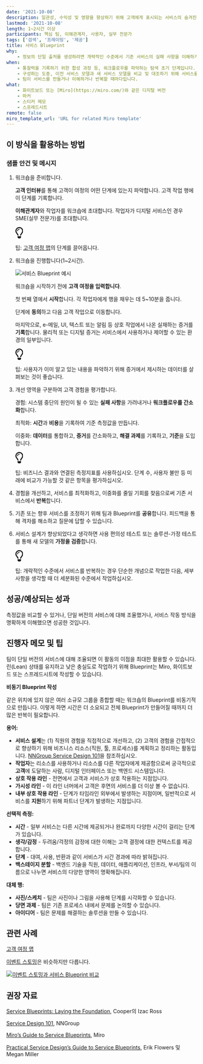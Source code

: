 ```yaml
---
date: '2021-10-08'
description: 일관성, 수익성 및 영향을 향상하기 위해 고객에게 표시되는 서비스의 숨겨진 진실을 밝힙니다.
lastmod: '2021-10-08'
length: 1~2시간 이상
participants: 핵심 팀, 이해관계자, 사용자, 실무 전문가
tags: ['검색', '프레이밍', '제공']
title: 서비스 Blueprint
why:
    - 정보의 단일 출처를 생성하려면 개략적인 수준에서 기존 서비스의 실패 사항을 이해하거나 서비스를 반복해야 합니다.
when:
    - 통찰력을 기록하기 위한 합성 과정 등, 워크플로우를 파악하는 탐색 초기 단계입니다.
    - 구성하는 도중, 이전 서비스 모델과 새 서비스 모델을 비교 및 대조하기 위해 서비스를 반복하거나 제공할 때입니다.
    - 팀이 서비스를 만들거나 이해하거나 반복할 때마다입니다.
what:
    - 화이트보드 또는 [Miro](https://miro.com/)와 같은 디지털 버전
    - 마커
    - 스티커 메모
    - 스프레드시트
remote: false
miro_template_url: 'URL for related Miro template'
---
```


<h2 id="how-to-use-this-method">이 방식을 활용하는
방법</h2>

<h3 id="sample-agenda--prompts">샘플 안건 및 메시지</h3>

<ol>

<li>

<p>워크숍을 준비합니다.</p>

<p><strong>고객 인터뷰</strong>를 통해 고객이 여정의 어떤 단계에 있는지
파악합니다. 고객 작업 행에 이 단계를 기록합니다.</p>

<p><strong>이해관계자</strong>와 작업자를 워크숍에 초대합니다. 작업자가 디지털
서비스인 경우 SME(실무 전문가)를 초대합니다.</p>

<div class="callout td-box--gray-darkest p-3 my-5
border-bottom border-right border-left border-top row"><div
class="col-1 row align-items-center
justify-content-center"><svg height="30"
aria-hidden="true" focusable="false"
data-prefix="far" data-icon="lightbulb"
role="img" xmlns="http://www.w3.org/2000/svg"
viewBox="0 0 352 512" class="svg-inline--fa
fa-lightbulb"><path fill="currentColor"
d="M176 80c-52.94 0-96 43.06-96 96 0 8.84 7.16 16 16 16s16-7.16
16-16c0-35.3 28.72-64 64-64 8.84 0 16-7.16 16-16s-7.16-16-16-16zM96.06
459.17c0 3.15.93 6.22 2.68 8.84l24.51 36.84c2.97 4.46 7.97 7.14 13.32
7.14h78.85c5.36 0 10.36-2.68 13.32-7.14l24.51-36.84c1.74-2.62 2.67-5.7
2.68-8.84l.05-43.18H96.02l.04 43.18zM176 0C73.72 0 0 82.97 0 176c0
44.37 16.45 84.85 43.56 115.78 16.64 18.99 42.74 58.8 52.42
92.16v.06h48v-.12c-.01-4.77-.72-9.51-2.15-14.07-5.59-17.81-22.82-64.77-62.17-109.67-20.54-23.43-31.52-53.15-31.61-84.14-.2-73.64
59.67-128 127.95-128 70.58 0 128 57.42 128 128 0 30.97-11.24
60.85-31.65 84.14-39.11 44.61-56.42 91.47-62.1 109.46a47.507 47.507 0
0 0-2.22 14.3v.1h48v-.05c9.68-33.37 35.78-73.18 52.42-92.16C335.55
260.85 352 220.37 352 176 352 78.8 273.2 0 176 0z"
class=""></path></svg></div><div
class="col-11"><p>팁: <a
href="https://tanzu.vmware.com/developer/practices/journey-map">고객
여정 맵</a>의 단계를 끌어옵니다.</p></div></div>

</li>

<li>

<p>워크숍을 진행합니다(1~2시간).</p>

<p><img
src="https://tanzu.vmware.com/developer/practices/service-blueprint/images/image1.png"
alt="서비스 Blueprint 예시"  /></p>

<p>워크숍을 시작하기 전에 <strong>고객 여정을
입력합니다</strong>.</p>

<p>첫 번째 열에서 <strong>시작</strong>합니다. 각 작업자에게 행을 채우는 데
5~10분을 줍니다.</p>

<p>단계에 <strong>동의</strong>하고 다음 고객 작업으로
이동합니다.</p>

<p>마지막으로, e-메일, UI, 텍스트 또는 알림 등 상호 작업에서 나온 실재하는 증거를
<strong>기록</strong>합니다. 물리적 또는 디지털 증거는 서비스에서 사용하거나 제어할 수
있는 환경의 일부입니다.</p>

<div class="callout td-box--gray-darkest p-3 my-5
border-bottom border-right border-left border-top row"><div
class="col-1 row align-items-center
justify-content-center"><svg height="30"
aria-hidden="true" focusable="false"
data-prefix="far" data-icon="lightbulb"
role="img" xmlns="http://www.w3.org/2000/svg"
viewBox="0 0 352 512" class="svg-inline--fa
fa-lightbulb"><path fill="currentColor"
d="M176 80c-52.94 0-96 43.06-96 96 0 8.84 7.16 16 16 16s16-7.16
16-16c0-35.3 28.72-64 64-64 8.84 0 16-7.16 16-16s-7.16-16-16-16zM96.06
459.17c0 3.15.93 6.22 2.68 8.84l24.51 36.84c2.97 4.46 7.97 7.14 13.32
7.14h78.85c5.36 0 10.36-2.68 13.32-7.14l24.51-36.84c1.74-2.62 2.67-5.7
2.68-8.84l.05-43.18H96.02l.04 43.18zM176 0C73.72 0 0 82.97 0 176c0
44.37 16.45 84.85 43.56 115.78 16.64 18.99 42.74 58.8 52.42
92.16v.06h48v-.12c-.01-4.77-.72-9.51-2.15-14.07-5.59-17.81-22.82-64.77-62.17-109.67-20.54-23.43-31.52-53.15-31.61-84.14-.2-73.64
59.67-128 127.95-128 70.58 0 128 57.42 128 128 0 30.97-11.24
60.85-31.65 84.14-39.11 44.61-56.42 91.47-62.1 109.46a47.507 47.507 0
0 0-2.22 14.3v.1h48v-.05c9.68-33.37 35.78-73.18 52.42-92.16C335.55
260.85 352 220.37 352 176 352 78.8 273.2 0 176 0z"
class=""></path></svg></div><div
class="col-11"><p>팁: 사용자가 이미 알고 있는 내용을 파악하기 위해 증거에서
제시하는 데이터를 살펴보는 것이 좋습니다.</p></div></div>

</li>

<li>

<p>개선 영역을 구분하여 고객 경험을 평가합니다.</p>

<p>경험: 시스템 중단의 원인이 될 수 있는 <strong>실패 사항</strong>을
가려내거나 <strong>워크플로우를 간소화</strong>합니다.</p>

<p>최적화: <strong>시간</strong>과
<strong>비용</strong>을 기록하여 기준 측정값을 만듭니다.</p>

<p>이중화: <strong>데이터</strong>를 통합하고,
<strong>증거</strong>를 간소화하고, <strong>해결
과제</strong>를 기록하고, <strong>기준</strong>을
도입합니다.</p>

<div class="callout td-box--gray-darkest p-3 my-5
border-bottom border-right border-left border-top row"><div
class="col-1 row align-items-center
justify-content-center"><svg height="30"
aria-hidden="true" focusable="false"
data-prefix="far" data-icon="lightbulb"
role="img" xmlns="http://www.w3.org/2000/svg"
viewBox="0 0 352 512" class="svg-inline--fa
fa-lightbulb"><path fill="currentColor"
d="M176 80c-52.94 0-96 43.06-96 96 0 8.84 7.16 16 16 16s16-7.16
16-16c0-35.3 28.72-64 64-64 8.84 0 16-7.16 16-16s-7.16-16-16-16zM96.06
459.17c0 3.15.93 6.22 2.68 8.84l24.51 36.84c2.97 4.46 7.97 7.14 13.32
7.14h78.85c5.36 0 10.36-2.68 13.32-7.14l24.51-36.84c1.74-2.62 2.67-5.7
2.68-8.84l.05-43.18H96.02l.04 43.18zM176 0C73.72 0 0 82.97 0 176c0
44.37 16.45 84.85 43.56 115.78 16.64 18.99 42.74 58.8 52.42
92.16v.06h48v-.12c-.01-4.77-.72-9.51-2.15-14.07-5.59-17.81-22.82-64.77-62.17-109.67-20.54-23.43-31.52-53.15-31.61-84.14-.2-73.64
59.67-128 127.95-128 70.58 0 128 57.42 128 128 0 30.97-11.24
60.85-31.65 84.14-39.11 44.61-56.42 91.47-62.1 109.46a47.507 47.507 0
0 0-2.22 14.3v.1h48v-.05c9.68-33.37 35.78-73.18 52.42-92.16C335.55
260.85 352 220.37 352 176 352 78.8 273.2 0 176 0z"
class=""></path></svg></div><div
class="col-11"><p>팁: 비즈니스 결과와 연결된 측정지표를 사용하십시오. 단계
수, 사용자 불만 등 미래에 비교가 가능할 것 같은 항목을
평가하십시오.</p></div></div>

</li>

<li>

<p>경험을 개선하고, 서비스를 최적화하고, 이중화를 줄일 기회를 찾음으로써 기존 서비스에서
<strong>반복</strong>합니다.</p>

</li>

<li>

<p>기존 또는 향후 서비스를 조정하기 위해 팀과 Blueprint를
<strong>공유</strong>합니다. 피드백을 통해 격차를 해소하고 질문에 답할 수
있습니다.</p>

</li>

<li>

<p>서비스 설계가 향상되었다고 생각하면 사용 편의성 테스트 또는 솔루션-가정 테스트를 통해 새 모델의
<strong>가정을 검증</strong>합니다.</p>

<div class="callout td-box--gray-darkest p-3 my-5
border-bottom border-right border-left border-top row"><div
class="col-1 row align-items-center
justify-content-center"><svg height="30"
aria-hidden="true" focusable="false"
data-prefix="far" data-icon="lightbulb"
role="img" xmlns="http://www.w3.org/2000/svg"
viewBox="0 0 352 512" class="svg-inline--fa
fa-lightbulb"><path fill="currentColor"
d="M176 80c-52.94 0-96 43.06-96 96 0 8.84 7.16 16 16 16s16-7.16
16-16c0-35.3 28.72-64 64-64 8.84 0 16-7.16 16-16s-7.16-16-16-16zM96.06
459.17c0 3.15.93 6.22 2.68 8.84l24.51 36.84c2.97 4.46 7.97 7.14 13.32
7.14h78.85c5.36 0 10.36-2.68 13.32-7.14l24.51-36.84c1.74-2.62 2.67-5.7
2.68-8.84l.05-43.18H96.02l.04 43.18zM176 0C73.72 0 0 82.97 0 176c0
44.37 16.45 84.85 43.56 115.78 16.64 18.99 42.74 58.8 52.42
92.16v.06h48v-.12c-.01-4.77-.72-9.51-2.15-14.07-5.59-17.81-22.82-64.77-62.17-109.67-20.54-23.43-31.52-53.15-31.61-84.14-.2-73.64
59.67-128 127.95-128 70.58 0 128 57.42 128 128 0 30.97-11.24
60.85-31.65 84.14-39.11 44.61-56.42 91.47-62.1 109.46a47.507 47.507 0
0 0-2.22 14.3v.1h48v-.05c9.68-33.37 35.78-73.18 52.42-92.16C335.55
260.85 352 220.37 352 176 352 78.8 273.2 0 176 0z"
class=""></path></svg></div><div
class="col-11"><p>팁: 개략적인 수준에서 서비스를 반복하는 경우 단순한
개념으로 작업한 다음, 세부 사항을 생각할 때 더 세분화된 수준에서
작업하십시오.</p></div></div>

</li>

</ol>

<h2 id="successexpected-outcomes">성공/예상되는
성과</h2>

<p>측정값을 비교할 수 있거나, 단일 버전의 서비스에 대해 조율했거나, 서비스 작동 방식을 명확하게 이해했으면
성공한 것입니다.</p>

<h2 id="facilitator-notes--tips">진행자 메모 및 팁</h2>

<p>팀이 단일 버전의 서비스에 대해 조율되면 이 활동의 이점을 최대한 활용할 수 있습니다. 린(Lean) 상태를
유지하고 낮은 충실도로 작업하기 위해 Blueprint는 Miro, 화이트보드 또는 스프레드시트에 작성할 수
있습니다.</p>

<p><strong>비동기 Blueprint 작성</strong></p>

<p>같은 위치에 있지 않은 여러 소규모 그룹을 종합할 때는 워크숍의 Blueprint를 비동기적으로 만듭니다.
이렇게 하면 시간은 더 소요되고 전체 Blueprint가 만들어질 때까지 더 많은 반복이 필요합니다.</p>

<p><strong>용어:</strong></p>

<ul>

<li><strong>서비스 설계</strong>는 (1) 직원의 경험을 직접적으로 개선하고,
(2) 고객의 경험을 간접적으로 향상하기 위해 비즈니스 리소스(직원, 툴, 프로세스)를 계획하고 정리하는 활동입니다.
<a
href="https://www.nngroup.com/articles/service-design-101/"
target="_blank" rel="nofollow">NNGroup Service
Design 101</a>을 참조하십시오.</li>

<li><strong>작업자</strong>는 리소스를 사용하거나 리소스를 다른 작업자에게
제공함으로써 궁극적으로 <strong>고객</strong>에 도달하는 사람, 디지털 인터페이스 또는
백엔드 시스템입니다.</li>

<li><strong>상호 작용 라인</strong> - 전면에서 고객과 서비스가 상호
작용하는 지점입니다.</li>

<li><strong>가시성 라인</strong> - 이 라인 너머에서 고객은 후면의 서비스를
더 이상 볼 수 없습니다.</li>

<li><strong>내부 상호 작용 라인</strong> - 단계가 타임라인 외부에서
발생하는 지점이며, 일반적으로 서비스를 <strong>지원</strong>하기 위해 파트너 단계가
발생하는 지점입니다.</li>

</ul>

<p><strong>선택적 측정:</strong></p>

<ul>

<li><strong>시간</strong> - 일부 서비스는 다른 시간에 제공되거나 완료까지
다양한 시간이 걸리는 단계가 있습니다.</li>

<li><strong>생각/감정</strong> - 두려움/걱정의 감정에 대한 이해는 고객
결정에 대한 컨텍스트를 제공합니다.</li>

<li><strong>단계</strong> - 대여, 사용, 반환과 같이 서비스가 시간 경과에
따라 밝혀집니다.</li>

<li><strong>백스테이지 분할</strong> - 백엔드 기술을 직원, 데이터,
애플리케이션, 인프라, 부서/팀의 이름으로 나누면 서비스의 다양한 영역이 명확해집니다.</li>

</ul>

<p><strong>대체 행:</strong></p>

<ul>

<li><strong>사진/스케치</strong> - 팀은 사진이나 그림을 사용해 단계를
시각화할 수 있습니다.</li>

<li><strong>당면 과제</strong> - 팀은 기존 프로세스 내에서 문제를 논의할
수 있습니다.</li>

<li><strong>아이디어</strong> - 팀은 문제를 해결하는 솔루션을 만들 수
있습니다.</li>

</ul>

<h2 id="related-practices">관련 사례</h2>

<p><a
href="https://tanzu.vmware.com/developer/practices/journey-map">고객
여정 맵</a></p>

<p><a
href="https://tanzu.vmware.com/developer/practices/event-storming">이벤트
스토밍</a>은 비슷하지만 다릅니다.</p>

<p><a
href="https://tanzu.vmware.com/developer/practices/event-storming/images/event-storming-vs-service-blueprint.png"><img
src="https://tanzu.vmware.com/developer/practices/event-storming/images/event-storming-vs-service-blueprint.png"
alt="이벤트 스토밍과 서비스 Blueprint 비교"  /></a></p>

<h2 id="recommended-reading">권장 자료</h2>

<p><a
href="https://www.izacross.com/thoughts/blueprintfoundations"
target="_blank" rel="nofollow">Service
Blueprints: Laying the Foundation</a>, Cooper의 Izac
Ross</p>

<p><a
href="https://www.nngroup.com/articles/service-design-101/"
target="_blank" rel="nofollow">Service Design
101</a>, NNGroup</p>

<p><a
href="https://miro.com/guides/service-blueprints/"
target="_blank" rel="nofollow">Miro&rsquo;s
Guide to Service Blueprints</a>, Miro</p>

<p><a
href="http://www.practicalservicedesign.com/the-guide"
target="_blank" rel="nofollow">Practical
Service Design&rsquo;s Guide to Service Blueprints</a>, Erik
Flowers 및 Megan Miller</p>
